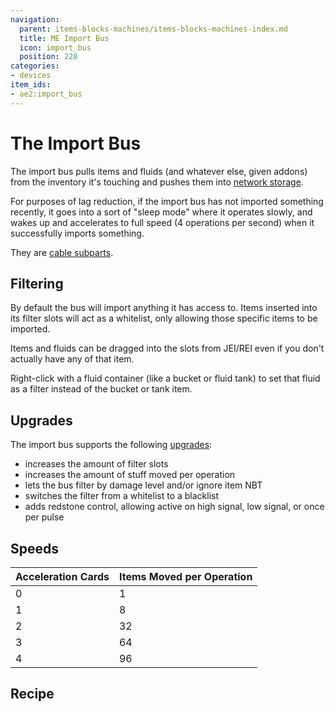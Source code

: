```yaml
---
navigation:
  parent: items-blocks-machines/items-blocks-machines-index.md
  title: ME Import Bus
  icon: import_bus
  position: 220
categories:
- devices
item_ids:
- ae2:import_bus
---
```


# The Import Bus

<GameScene zoom="8" background="transparent">
<ImportStructure src="../assets/blocks/import_bus.snbt" />
</GameScene>

The import bus pulls items and fluids (and whatever else, given addons) from the inventory it's touching and pushes them into
[network storage](../ae2-mechanics/import-export-storage.md).

For purposes of lag reduction, if the import bus has not imported something recently, it goes into a sort of
"sleep mode" where it operates slowly, and wakes up and accelerates to full speed (4 operations per second) when it successfully imports something.

They are [cable subparts](../ae2-mechanics/cable-subparts.md).

## Filtering

By default the bus will import anything it has access to. Items inserted into its filter slots will act as a whitelist, only
allowing those specific items to be imported.

Items and fluids can be dragged into the slots from JEI/REI even if you don't actually have any of that item.

Right-click with a fluid container (like a bucket or fluid tank) to set that fluid as a filter instead of the bucket or tank item.

## Upgrades

The import bus supports the following [upgrades](upgrade_cards.md):

*   <ItemLink id="capacity_card" /> increases the amount of filter slots
*   <ItemLink id="speed_card" /> increases the amount of stuff moved per operation
*   <ItemLink id="fuzzy_card" /> lets the bus filter by damage level and/or ignore item NBT
*   <ItemLink id="inverter_card" /> switches the filter from a whitelist to a blacklist
*   <ItemLink id="redstone_card" /> adds redstone control, allowing active on high signal, low signal, or once per pulse

## Speeds

| Acceleration Cards | Items Moved per Operation |
|:-------------------|:--------------------------|
| 0                  | 1                         |
| 1                  | 8                         |
| 2                  | 32                        |
| 3                  | 64                        |
| 4                  | 96                        |

## Recipe

<RecipeFor id="import_bus" />
